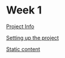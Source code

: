 # Week 1

[Project Info](Week%201%20a807e0aa844544c5968517c3a5328e8e/Project%20Info%20dc7bb9fbe9be4420b98d8c52b40ede01.md)

[Setting up the project](Week%201%20a807e0aa844544c5968517c3a5328e8e/Setting%20up%20the%20project%206f9dbba401e6458ca5be73d6f2c1f8a1.md)

[Static content](Week%201%20a807e0aa844544c5968517c3a5328e8e/Static%20content%206803b0a69447460bb0ccd73344208733.md)
